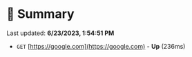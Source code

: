 # 📖 Summary
Last updated: **6/23/2023, 1:54:51 PM**

- `GET` [https://google.com](https://google.com) - **Up** (236ms)
